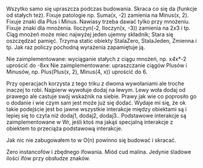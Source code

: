 Wszytko samo się upraszcza podczas budowania.
Skraca co się da (funkcje od stałych też).
Fixuje patologie np. Suma(x, -2) zamienia na Minus(x, 2).
Fixuje znaki dla Plus i Minus. Nawiasy trzeba dawać tylko przy mnożeniu.
Fixuje znaki dla mnożenia. Iloczyn(-2, Iloczyn(x, -3)) zamienia na 2*x*3 i tp. Ciąg mnożeń może miec najwyżej jeden ujemny składnik;
Stara się oszczędzać pamięć. Trzyma static obiekty StalaZero, StalaJeden, Zmienna i tp. Jak raz policzy pochodną wyrażenia zapamiętuje ją.

Nie zaimplementowane: wyciąganie stałych z ciągu mnożeń, np. x*4*x*-2 uprościć do -8*x*x
Nie zaimplementowane: upraszczanie ciągów Plusów i Minusów, np. Plus(Plus(x, 2), Minus(4, x)) uprościć do 6. 

Przy operacjach korzysta z tego triku z dwoma wywołaniami ale troche inaczej to robi.
    Najpierw wywołuje dodaj na lewym. Lewy woła dodaj od prawego ale castuje swój wskaźnik na siebie.
    Prawy jak wie co poprosiło go o dodanie i wie czym sam jest może już się dodać.
    Wydaje mi się, że ok takie podejście jest bo jawne wszystkie interakcje między obiektami są i lepiej się to czyta niż dodaj1, dodaj2, dodaj3..
    Podstawowe interakcje są zaimplementowane w Wr, jeśli ktoś ma jakąś specjalną interakcje z obiektem to przeciąża podstawową interakcje.

Jak nic nie zabugowałem to w O(n) powinno się budować i skracać.

Zero instancofów i zbędnego ifowania. Miód cud malina.
Jedynie śladowe ilości ifów przy obsłudze znaków.